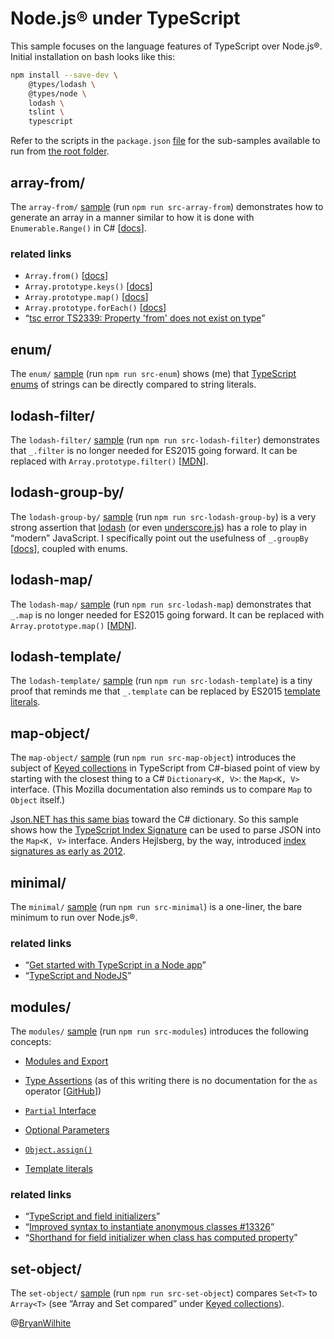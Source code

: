 # Node.js® under TypeScript

This sample focuses on the language features of TypeScript over Node.js®. Initial installation on bash looks like this:

```bash
npm install --save-dev \
    @types/lodash \
    @types/node \
    lodash \
    tslint \
    typescript
```

Refer to the scripts in the `package.json` [file](./package.json) for the sub-samples available to run from [the root folder](../typescript).

## array-from/

The `array-from/` [sample](./src/array-from) (run `npm run src-array-from`) demonstrates how to generate an array in a manner similar to how it is done with `Enumerable.Range()` in C# [[docs](https://docs.microsoft.com/en-us/dotnet/api/system.linq.enumerable.range?view=netcore-2.1)].

### related links

* `Array.from()` [[docs](https://developer.mozilla.org/en-US/docs/Web/JavaScript/Reference/Global_Objects/Array/from)]
* `Array.prototype.keys()` [[docs](https://developer.mozilla.org/en-US/docs/Web/JavaScript/Reference/Global_Objects/Array/keys)]
* `Array.prototype.map()` [[docs](https://developer.mozilla.org/en-US/docs/Web/JavaScript/Reference/Global_Objects/Array/map)]
* `Array.prototype.forEach()` [[docs](https://developer.mozilla.org/en-US/docs/Web/JavaScript/Reference/Global_Objects/Array/forEach)]
* “[tsc error TS2339: Property 'from' does not exist on type](https://github.com/BryanWilhite/nodejs/issues/12)”

## enum/

The `enum/` [sample](./src/enum) (run `npm run src-enum`) shows (me) that [TypeScript enums](https://www.typescriptlang.org/docs/handbook/enums.html) of strings can be directly compared to string literals.

## lodash-filter/

The `lodash-filter/` [sample](./src/lodash-filter) (run `npm run src-lodash-filter`) demonstrates that `_.filter` is no longer needed for ES2015 going forward. It can be replaced with `Array.prototype.filter()` [[MDN](https://developer.mozilla.org/en-US/docs/Web/JavaScript/Reference/Global_Objects/Array/filter)].

## lodash-group-by/

The `lodash-group-by/` [sample](./src/lodash-group-by) (run `npm run src-lodash-group-by`) is a very strong assertion that [lodash](https://lodash.com/) (or even [underscore.js](http://underscorejs.org/)) has a role to play in “modern” JavaScript. I specifically point out the usefulness of `_.groupBy` [[docs](https://lodash.com/docs/#groupBy)], coupled with enums.

## lodash-map/

The `lodash-map/` [sample](./src/lodash-map) (run `npm run src-lodash-map`) demonstrates that `_.map` is no longer needed for ES2015 going forward. It can be replaced with `Array.prototype.map()` [[MDN](https://developer.mozilla.org/en-US/docs/Web/JavaScript/Reference/Global_Objects/Array/map)].

## lodash-template/

The `lodash-template/` [sample](./src/lodash-template) (run `npm run src-lodash-template`) is a tiny proof that reminds me that `_.template` can be replaced by ES2015 [template literals](https://developer.mozilla.org/en-US/docs/Web/JavaScript/Reference/Template_literals).

## map-object/

The `map-object/` [sample](./src/map-object) (run `npm run src-map-object`) introduces the subject of [Keyed collections](https://developer.mozilla.org/en-US/docs/Web/JavaScript/Guide/Keyed_collections) in TypeScript from C#-biased point of view by starting with the closest thing to a C# `Dictionary<K, V>`: the `Map<K, V>` interface. (This Mozilla documentation also reminds us to compare `Map` to `Object` itself.)

[Json.NET has this same bias](https://www.newtonsoft.com/json/help/html/SerializeDictionary.htm) toward the C# dictionary. So this sample shows how the [TypeScript Index Signature](https://basarat.gitbooks.io/typescript/docs/types/index-signatures.html) can be used to parse JSON into the `Map<K, V>` interface. Anders Hejlsberg, by the way, introduced [index signatures as early as 2012](https://typescript.codeplex.com/discussions/398359).

## minimal/

The `minimal/` [sample](./src/minimal) (run `npm run src-minimal`) is a one-liner, the bare minimum to run over Node.js®.

### related links

* “[Get started with TypeScript in a Node app](https://www.youtube.com/watch?v=kqUw3YnrPPI)”
* “[TypeScript and NodeJS](https://www.youtube.com/watch?v=KjmUKLPhV-M)”

## modules/

The `modules/` [sample](./src/modules) (run `npm run src-modules`) introduces the following concepts:

* [Modules and Export](https://www.typescriptlang.org/docs/handbook/modules.html)
* [Type Assertions](https://github.com/Microsoft/TypeScript/blob/master/doc/spec.md#416-type-assertions)
  (as of this writing there is no documentation for the `as` operator [[GitHub](https://github.com/Microsoft/TypeScript/pull/3564)])
* [`Partial` Interface](https://netbasal.com/getting-to-know-the-partial-type-in-typescript-ecfcfbc87cb6)

* [Optional Parameters](http://dotnetpattern.com/typescript-optional-parameters)
* [`Object.assign()`](https://developer.mozilla.org/en-US/docs/Web/JavaScript/Reference/Global_Objects/Object/assign)

* [Template literals](https://developer.mozilla.org/en-US/docs/Web/JavaScript/Reference/Template_literals)

### related links

* “[TypeScript and field initializers](https://stackoverflow.com/questions/14142071/typescript-and-field-initializers)”
* “[Improved syntax to instantiate anonymous classes #13326](https://github.com/Microsoft/TypeScript/issues/13326)”
* “[Shorthand for field initializer when class has computed property](https://stackoverflow.com/questions/46026629/shorthand-for-field-initializer-when-class-has-computed-property?noredirect=1&lq=1)”

## set-object/

The `set-object/` [sample](./src/set-object) (run `npm run src-set-object`) compares `Set<T>` to `Array<T>` (see “Array and Set compared” under [Keyed collections](https://developer.mozilla.org/en-US/docs/Web/JavaScript/Guide/Keyed_collections)).

@[BryanWilhite](https://twitter.com/BryanWilhite)